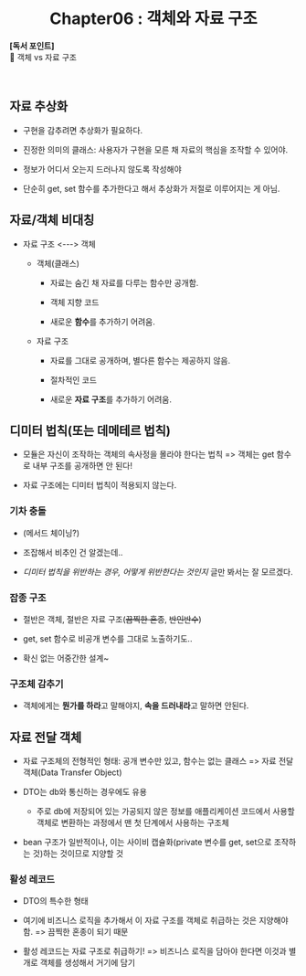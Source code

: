 <div align="center">
  <h1>Chapter06 : 객체와 자료 구조</h1>
</div>

**[독서 포인트]**
<br />
📌 객체 vs 자료 구조

<br />

## 자료 추상화

- 구현을 감추려면 추상화가 필요하다.

- 진정한 의미의 클래스: 사용자가 구현을 모른 채 자료의 핵심을 조작할 수 있어야.

- 정보가 어디서 오는지 드러나지 않도록 작성해야

- 단순히 get, set 함수를 추가한다고 해서 추상화가 저절로 이루어지는 게 아님.

## 자료/객체 비대칭

- 자료 구조 <---> 객체

  - 객체(클래스)

    - 자료는 숨긴 채 자료를 다루는 함수만 공개함.

    - 객체 지향 코드

    - 새로운 **함수**를 추가하기 어려움.

  - 자료 구조

    - 자료를 그대로 공개하며, 별다른 함수는 제공하지 않음.

    - 절차적인 코드

    - 새로운 **자료 구조**를 추가하기 어려움.

## 디미터 법칙(또는 데메테르 법칙)

- 모듈은 자신이 조작하는 객체의 속사정을 몰라야 한다는 법칙 => 객체는 get 함수로 내부 구조를 공개하면 안 된다!

- 자료 구조에는 디미터 법칙이 적용되지 않는다.

### 기차 충돌

- (메서드 체이닝?)

- 조잡해서 비추인 건 알겠는데..

- *디미터 법칙을 위반하는 경우, 어떻게 위반한다는 것인지* 글만 봐서는 잘 모르겠다.

### 잡종 구조

- 절반은 객체, 절반은 자료 구조(~~끔찍한 혼종~~, ~~반인반수~~)

- get, set 함수로 비공개 변수를 그대로 노출하기도..

- 확신 없는 어중간한 설계~

### 구조체 감추기

- 객체에게는 **뭔가를 하라**고 말해야지, **속을 드러내라**고 말하면 안된다.

## 자료 전달 객체

- 자료 구조체의 전형적인 형태: 공개 변수만 있고, 함수는 없는 클래스 => 자료 전달 객체(Data Transfer Object)

- DTO는 db와 통신하는 경우에도 유용

  - 주로 db에 저장되어 있는 가공되지 않은 정보를 애플리케이션 코드에서 사용할 객체로 변환하는 과정에서 맨 첫 단계에서 사용하는 구조체

- bean 구조가 일반적이나, 이는 사이비 캡슐화(private 변수를 get, set으로 조작하는 것)하는 것이므로 지양할 것

### 활성 레코드

- DTO의 특수한 형태

- 여기에 비즈니스 로직을 추가해서 이 자료 구조를 객체로 취급하는 것은 지양해야 함. => 끔찍한 혼종이 되기 때문

- 활성 레코드는 자료 구조로 취급하기! => 비즈니스 로직을 담아야 한다면 이것과 별개로 객체를 생성해서 거기에 담기
